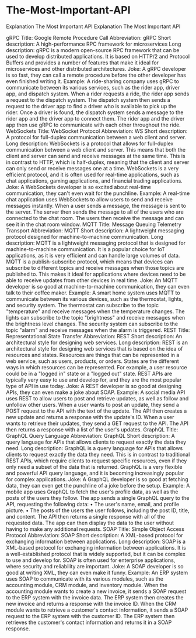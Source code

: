 # The-Most-Important-API
Explanation The Most Important API
Explanation The Most Important API


gRPC
Title: Google Remote Procedure Call
Abbreviation: gRPC
Short description: A high-performance RPC framework for microservices
Long description: gRPC is a modern open-source RPC framework that can be used to develop distributed applications. It is based on HTTP/2 and Protocol Buffers and provides a number of features that make it ideal for microservices and other distributed architectures.
Joke:
A gRPC developer is so fast, they can call a remote procedure before the other developer has even finished writing it.
Example:
A ride-sharing company uses gRPC to communicate between its various services, such as the rider app, driver app, and dispatch system. When a rider requests a ride, the rider app sends a request to the dispatch system. The dispatch system then sends a request to the driver app to find a driver who is available to pick up the rider. Once a driver is found, the dispatch system sends a message to the rider app and the driver app to connect them. The rider app and the driver app then use gRPC to communicate with each other throughout the ride.
WebSockets
Title: WebSocket Protocol
Abbreviation: WS
Short description: A protocol for full-duplex communication between a web client and server.
Long description: WebSockets is a protocol that allows for full-duplex communication between a web client and server. This means that both the client and server can send and receive messages at the same time. This is in contrast to HTTP, which is half-duplex, meaning that the client and server can only send or receive messages one at a time.
WebSockets is a very efficient protocol, and it is often used for real-time applications, such as chat applications, gaming applications, and financial trading applications.
Joke:
A WebSockets developer is so excited about real-time communication, they can't even wait for the punchline.
Example:
A real-time chat application uses WebSockets to allow users to send and receive messages instantly. When a user sends a message, the message is sent to the server. The server then sends the message to all of the users who are connected to the chat room. The users then receive the message and can see it in the chat room window.
MQTT
Title: Message Queuing Telemetry Transport
Abbreviation: MQTT
Short description: A lightweight messaging protocol designed for machine-to-machine communication.
Long description: MQTT is a lightweight messaging protocol that is designed for machine-to-machine communication. It is a popular choice for IoT applications, as it is very efficient and can handle large volumes of data.
MQTT is a publish-subscribe protocol, which means that devices can subscribe to different topics and receive messages when those topics are published to. This makes it ideal for applications where devices need to be able to receive updates from other devices in real time.
Joke:
An MQTT developer is so good at machine-to-machine communication, they can even talk to their coffee maker.
Example:
A smart home system uses MQTT to communicate between its various devices, such as the thermostat, lights, and security system. The thermostat can subscribe to the topic "temperature" and receive messages when the temperature changes. The lights can subscribe to the topic "brightness" and receive messages when the brightness level changes. The security system can subscribe to the topic "alarm" and receive messages when the alarm is triggered.
REST
Title: Representational State Transfer
Abbreviation: REST
Short description: An architectural style for designing web services.
Long description: REST is an architectural style for designing web services that is based on the idea of resources and states. Resources are things that can be represented in a web service, such as users, products, or orders. States are the different ways in which resources can be represented. For example, a user resource could be in a "logged in" state or a "logged out" state.
REST APIs are typically very easy to use and develop for, and they are the most popular type of API in use today.
Joke:
A REST developer is so good at designing APIs, they can even make a joke about SOAP.
Example:
A social media API uses REST to allow users to post and retrieve updates, as well as follow and unfollow other users. When a user wants to post an update, they send a POST request to the API with the text of the update. The API then creates a new update and returns a response with the update's ID. When a user wants to retrieve their updates, they send a GET request to the API. The API then returns a response with a list of the user's updates.
GraphQL
Title: GraphQL Query Language
Abbreviation: GraphQL
Short description: A query language for APIs that allows clients to request exactly the data they need.
Long description: GraphQL is a query language for APIs that allows clients to request exactly the data they need. This is in contrast to traditional REST APIs, which require clients to request specific resources, even if they only need a subset of the data that is returned.
GraphQL is a very flexible and powerful API query language, and it is becoming increasingly popular for complex applications.
Joke:
A GraphQL developer is so good at fetching data, they can even get the punchline of a joke before the setup.
Example:
A mobile app uses GraphQL to fetch the user's profile data, as well as the posts of the users they follow. The app sends a single GraphQL query to the API, requesting the following data:
•	The user's name, email, and profile picture.
•	The posts of the users the user follows, including the post ID, title, and content.
The API then returns a single response with all of the requested data. The app can then display the data to the user without having to make any additional requests.
SOAP
Title: Simple Object Access Protocol
Abbreviation: SOAP
Short description: A XML-based protocol for exchanging information between applications.
Long description: SOAP is a XML-based protocol for exchanging information between applications. It is a well-established protocol that is widely supported, but it can be complex to use and develop for.
SOAP is often used for enterprise applications, where security and reliability are important.
Joke:
A SOAP developer is so good at writing XML, they can even make it funny.
Example:
An ERP system uses SOAP to communicate with its various modules, such as the accounting module, CRM module, and inventory module. When the accounting module wants to create a new invoice, it sends a SOAP request to the ERP system with the invoice data. The ERP system then creates the new invoice and returns a response with the invoice ID. When the CRM module wants to retrieve a customer's contact information, it sends a SOAP request to the ERP system with the customer ID. The ERP system then retrieves the customer's contact information and returns it in a SOAP response.

